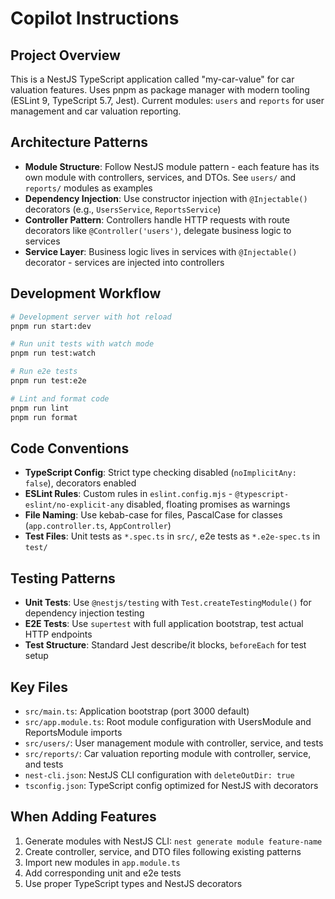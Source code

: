# Copilot Instructions

## Project Overview

This is a NestJS TypeScript application called "my-car-value" for car valuation features. Uses pnpm as package manager with modern tooling (ESLint 9, TypeScript 5.7, Jest). Current modules: `users` and `reports` for user management and car valuation reporting.

## Architecture Patterns

- **Module Structure**: Follow NestJS module pattern - each feature has its own module with controllers, services, and DTOs. See `users/` and `reports/` modules as examples
- **Dependency Injection**: Use constructor injection with `@Injectable()` decorators (e.g., `UsersService`, `ReportsService`)
- **Controller Pattern**: Controllers handle HTTP requests with route decorators like `@Controller('users')`, delegate business logic to services
- **Service Layer**: Business logic lives in services with `@Injectable()` decorator - services are injected into controllers

## Development Workflow

```bash
# Development server with hot reload
pnpm run start:dev

# Run unit tests with watch mode
pnpm run test:watch

# Run e2e tests
pnpm run test:e2e

# Lint and format code
pnpm run lint
pnpm run format
```

## Code Conventions

- **TypeScript Config**: Strict type checking disabled (`noImplicitAny: false`), decorators enabled
- **ESLint Rules**: Custom rules in `eslint.config.mjs` - `@typescript-eslint/no-explicit-any` disabled, floating promises as warnings
- **File Naming**: Use kebab-case for files, PascalCase for classes (`app.controller.ts`, `AppController`)
- **Test Files**: Unit tests as `*.spec.ts` in `src/`, e2e tests as `*.e2e-spec.ts` in `test/`

## Testing Patterns

- **Unit Tests**: Use `@nestjs/testing` with `Test.createTestingModule()` for dependency injection testing
- **E2E Tests**: Use `supertest` with full application bootstrap, test actual HTTP endpoints
- **Test Structure**: Standard Jest describe/it blocks, `beforeEach` for test setup

## Key Files

- `src/main.ts`: Application bootstrap (port 3000 default)
- `src/app.module.ts`: Root module configuration with UsersModule and ReportsModule imports
- `src/users/`: User management module with controller, service, and tests
- `src/reports/`: Car valuation reporting module with controller, service, and tests
- `nest-cli.json`: NestJS CLI configuration with `deleteOutDir: true`
- `tsconfig.json`: TypeScript config optimized for NestJS with decorators

## When Adding Features

1. Generate modules with NestJS CLI: `nest generate module feature-name`
2. Create controller, service, and DTO files following existing patterns
3. Import new modules in `app.module.ts`
4. Add corresponding unit and e2e tests
5. Use proper TypeScript types and NestJS decorators
